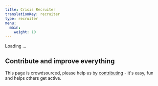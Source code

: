 ```yaml
---
title: Crisis Recruiter
translationKey: recruiter
type: recruiter
menu:
  main:
    weight: 10
---
```


<div id="recruiter-screen">Loading ...</div>

## Contribute and improve everything
This page is crowdsourced, please help us by <a href="/contribute" target="_blank">contributing</a> - it's easy, fun and helps others get active.